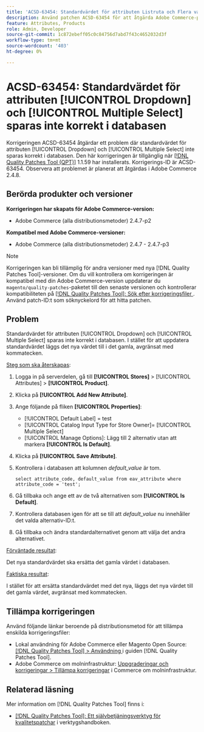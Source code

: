```yaml
---
title: 'ACSD-63454: Standardvärdet för attributen Listruta och Flera val sparas inte korrekt i databasen'
description: Använd patchen ACSD-63454 för att åtgärda Adobe Commerce-problemet där standardvärdet för en listruta och flera val inte sparas korrekt i databasen.
feature: Attributes, Products
role: Admin, Developer
source-git-commit: 1c872ebeff05c0c84756d7abd7f43c4652032d3f
workflow-type: tm+mt
source-wordcount: '403'
ht-degree: 0%

---
```



# ACSD-63454: Standardvärdet för attributen [!UICONTROL Dropdown] och [!UICONTROL Multiple Select] sparas inte korrekt i databasen

Korrigeringen ACSD-63454 åtgärdar ett problem där standardvärdet för attributen [!UICONTROL Dropdown] och [!UICONTROL Multiple Select] inte sparas korrekt i databasen. Den här korrigeringen är tillgänglig när [[!DNL Quality Patches Tool (QPT)]](/help/tools/quality-patches-tool/quality-patches-tool-to-self-serve-quality-patches.md) 1.1.59 har installerats. Korrigerings-ID är ACSD-63454. Observera att problemet är planerat att åtgärdas i Adobe Commerce 2.4.8.

## Berörda produkter och versioner

**Korrigeringen har skapats för Adobe Commerce-version:**

* Adobe Commerce (alla distributionsmetoder) 2.4.7-p2

**Kompatibel med Adobe Commerce-versioner:**

* Adobe Commerce (alla distributionsmetoder) 2.4.7 - 2.4.7-p3

>[!NOTE]
>
>Korrigeringen kan bli tillämplig för andra versioner med nya [!DNL Quality Patches Tool]-versioner. Om du vill kontrollera om korrigeringen är kompatibel med din Adobe Commerce-version uppdaterar du `magento/quality-patches`-paketet till den senaste versionen och kontrollerar kompatibiliteten på [[!DNL Quality Patches Tool]: Sök efter korrigeringsfiler ](https://experienceleague.adobe.com/tools/commerce-quality-patches/index.html). Använd patch-ID:t som söknyckelord för att hitta patchen.

## Problem

Standardvärdet för attributen [!UICONTROL Dropdown] och [!UICONTROL Multiple Select] sparas inte korrekt i databasen. I stället för att uppdatera standardvärdet läggs det nya värdet till i det gamla, avgränsat med kommatecken.

<u>Steg som ska återskapas</u>:

1. Logga in på serverdelen, gå till **[!UICONTROL Stores]** > [!UICONTROL Attributes] > **[!UICONTROL Product]**.
1. Klicka på **[!UICONTROL Add New Attribute]**.
1. Ange följande på fliken **[!UICONTROL Properties]**:
   * [!UICONTROL Default Label] = test
   * [!UICONTROL Catalog Input Type for Store Owner]= [!UICONTROL Multiple Select]
   * [!UICONTROL Manage Options]: Lägg till 2 alternativ utan att markera **[!UICONTROL Is Default]**.
1. Klicka på **[!UICONTROL Save Attribute]**.
1. Kontrollera i databasen att kolumnen *default_value* är tom.

   `select attribute_code, default_value from eav_attribute where attribute_code = 'test';`

1. Gå tillbaka och ange ett av de två alternativen som **[!UICONTROL Is Default]**.
1. Kontrollera databasen igen för att se till att *default_value* nu innehåller det valda alternativ-ID:t.
1. Gå tillbaka och ändra standardalternativet genom att välja det andra alternativet.

<u>Förväntade resultat</u>:

Det nya standardvärdet ska ersätta det gamla värdet i databasen.

<u>Faktiska resultat</u>:

I stället för att ersätta standardvärdet med det nya, läggs det nya värdet till det gamla värdet, avgränsat med kommatecken.

## Tillämpa korrigeringen

Använd följande länkar beroende på distributionsmetod för att tillämpa enskilda korrigeringsfiler:

* Lokal användning för Adobe Commerce eller Magento Open Source: [[!DNL Quality Patches Tool] > Användning ](/help/tools/quality-patches-tool/usage.md) i guiden [!DNL Quality Patches Tool].
* Adobe Commerce om molninfrastruktur: [Uppgraderingar och korrigeringar > Tillämpa korrigeringar](https://experienceleague.adobe.com/docs/commerce-cloud-service/user-guide/develop/upgrade/apply-patches.html) i Commerce om molninfrastruktur.

## Relaterad läsning

Mer information om [!DNL Quality Patches Tool] finns i:

* [[!DNL Quality Patches Tool]: Ett självbetjäningsverktyg för kvalitetspatchar](/help/tools/quality-patches-tool/quality-patches-tool-to-self-serve-quality-patches.md) i verktygshandboken.
